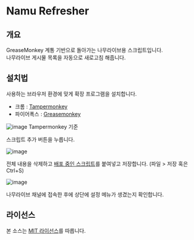 # Namu Refresher

개요
----
GreaseMonkey 계통 기반으로 돌아가는 나무라이브용 스크립트입니다.  
나무라이브 게시물 목록을 자동으로 새로고침 해줍니다.

설치법
------
사용하는 브라우저 환경에 맞게 확장 프로그램을 설치합니다.
* 크롬 : [Tampermonkey](https://chrome.google.com/webstore/detail/tampermonkey/dhdgffkkebhmkfjojejmpbldmpobfkfo?hl=ko)
* 파이어폭스 : [Greasemonkey](https://addons.mozilla.org/ko/firefox/addon/greasemonkey/)

![image](https://user-images.githubusercontent.com/1362809/88549390-351e4900-d05b-11ea-939f-73bb88d7fdb6.png)
Tampermonkey 기준

스크립트 추가 버튼을 누릅니다.

![image](https://user-images.githubusercontent.com/1362809/88549620-7dd60200-d05b-11ea-9824-656f7cdd8323.png)

전체 내용을 삭제하고 [배포 중인 스크립트](script.js)를 붙여넣고 저장합니다. (파일 > 저장 혹은 Ctrl+S)

![image](https://user-images.githubusercontent.com/1362809/88633544-1cac3e00-d0f0-11ea-9e99-4b4638ff2cfa.png)

나무라이브 채널에 접속한 후에 상단에 설정 메뉴가 생겼는지 확인합니다.

라이선스
--------
본 소스는 [MIT 라이선스](LICENSE)를 따릅니다.
